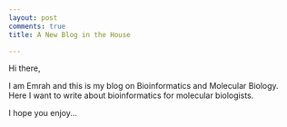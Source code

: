 ```yaml
---
layout: post
comments: true
title: A New Blog in the House

---
```


Hi there,

I am Emrah and this is my blog on Bioinformatics and Molecular Biology. Here I want to write about bioinformatics for molecular biologists.

I hope you enjoy...


